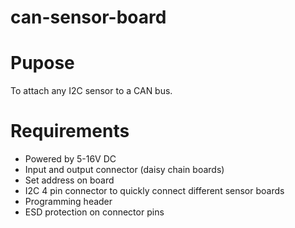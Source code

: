 # can-sensor-board

# Pupose
To attach any I2C sensor to a CAN bus.

# Requirements
* Powered by 5-16V DC
* Input and output connector (daisy chain boards)
* Set address on board
* I2C 4 pin connector to quickly connect different sensor boards
* Programming header
* ESD protection on connector pins
